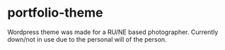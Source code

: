 # portfolio-theme
Wordpress theme was made for a RU/NE based photographer. Currently down/not in use due to the personal will of the person.


